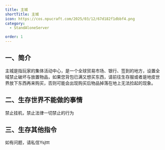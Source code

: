 ```yaml
---
title: 主城
shortTitle: 主城
icon: https://cos.npucraft.com/2025/03/12/67d182f1dbbf4.png
category:
  - StandAloneServer

order: 1
---
```





## **一、简介**

主城是指玩家的集体活动中心，是一个全球贸易市场、银行、签到的地方，设置全域禁止破坏与放置物品，如果您背包已满又想买东西，请前往生存服或者是地皮世界放下东西再来购买，否则可能会出现购买后物品掉落在地上无法捡起的现象。

## **二、生存世界不能做的事情**

禁止挂机，禁止法律一切禁止的行为

## **三、生存其他指令**

如有问题，请私信Ysjttt